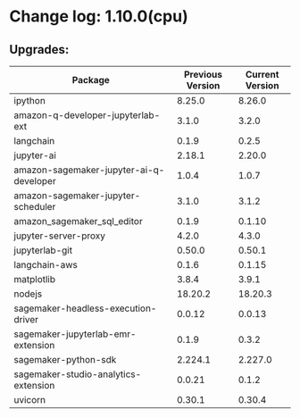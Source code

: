 # Change log: 1.10.0(cpu)

## Upgrades: 

Package | Previous Version | Current Version
---|---|---
ipython|8.25.0|8.26.0
amazon-q-developer-jupyterlab-ext|3.1.0|3.2.0
langchain|0.1.9|0.2.5
jupyter-ai|2.18.1|2.20.0
amazon-sagemaker-jupyter-ai-q-developer|1.0.4|1.0.7
amazon-sagemaker-jupyter-scheduler|3.1.0|3.1.2
amazon_sagemaker_sql_editor|0.1.9|0.1.10
jupyter-server-proxy|4.2.0|4.3.0
jupyterlab-git|0.50.0|0.50.1
langchain-aws|0.1.6|0.1.15
matplotlib|3.8.4|3.9.1
nodejs|18.20.2|18.20.3
sagemaker-headless-execution-driver|0.0.12|0.0.13
sagemaker-jupyterlab-emr-extension|0.1.9|0.3.2
sagemaker-python-sdk|2.224.1|2.227.0
sagemaker-studio-analytics-extension|0.0.21|0.1.2
uvicorn|0.30.1|0.30.4
